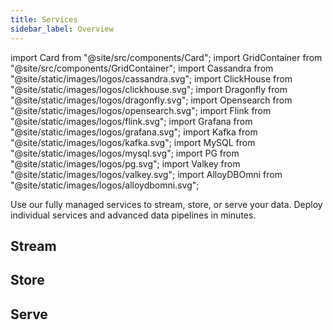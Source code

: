```yaml
---
title: Services
sidebar_label: Overview
---
```


import Card from "@site/src/components/Card";
import GridContainer from "@site/src/components/GridContainer";
import Cassandra from "@site/static/images/logos/cassandra.svg";
import ClickHouse from "@site/static/images/logos/clickhouse.svg";
import Dragonfly from "@site/static/images/logos/dragonfly.svg";
import Opensearch from "@site/static/images/logos/opensearch.svg";
import Flink from "@site/static/images/logos/flink.svg";
import Grafana from "@site/static/images/logos/grafana.svg";
import Kafka from "@site/static/images/logos/kafka.svg";
import MySQL from "@site/static/images/logos/mysql.svg";
import PG from "@site/static/images/logos/pg.svg";
import Valkey from "@site/static/images/logos/valkey.svg";
import AlloyDBOmni from "@site/static/images/logos/alloydbomni.svg";

Use our fully managed services to stream, store, or serve your data. Deploy individual services and advanced data pipelines in minutes.

## Stream

<GridContainer>
  <Card
    to="/docs/products/kafka"
    iconComponent={Kafka}
    title="Aiven for Apache Kafka®"
    description="Build your streaming data pipelines."
  />
  <Card
    to="/docs/products/flink"
    iconComponent={Flink}
    title="Aiven for Apache Flink®"
    description="Control your event-driven applications and streaming analytics needs."
  />
</GridContainer>

## Store

<GridContainer>
  <Card
    to="/docs/products/postgresql"
    iconComponent={PG}
    title="Aiven for PostgreSQL®"
    description="The object-relational database with exentions and Aiven's AI capabilities."
  />
  <Card
    to="/docs/products/alloydbomni"
    iconComponent={AlloyDBOmni}
    title="Aiven for AlloyDB Omni"
    description="The high-performance PostgreSQL-compatible database with columnar engine and built-in AI capabilities"
  />
  <Card
    to="/docs/products/mysql"
    iconComponent={MySQL}
    title="Aiven for MySQL"
    description="The relational database with all the integrations you need."
  />
  <Card
    to="/docs/products/valkey"
    iconComponent={Valkey}
    title="Aiven for Valkey"
    description="An in-memory NoSQL database with a small footprint and high performance."
  />
  <Card
    to="/docs/products/dragonfly"
    iconComponent={Dragonfly}
    title="Aiven for Dragonfly"
    description="A scalable in-memory data store for high-performance."
  />
  <Card
    to="/docs/products/cassandra"
    iconComponent={Cassandra}
    title="Aiven for Apache Cassandra®"
    description="The distributed NoSQL database providing scalability, high availability, and excellent fault tolerance"
  />
</GridContainer>

## Serve

<GridContainer>
  <Card
    to="/docs/products/opensearch"
    iconComponent={Opensearch}
    title="Aiven for OpenSearch®"
    description="Explore and visualize your data with dashboard and plugins."
  />
  <Card
    to="/docs/products/clickhouse"
    iconComponent={ClickHouse}
    title="Aiven for ClickHouse®"
    description="The cloud data warehouse to generate real-time analytical data."
  />
  <Card
    to="/docs/products/grafana"
    iconComponent={Grafana}
    title="Aiven for Grafana®"
    description="Create dashboards and observe your data."
  />
</GridContainer>
